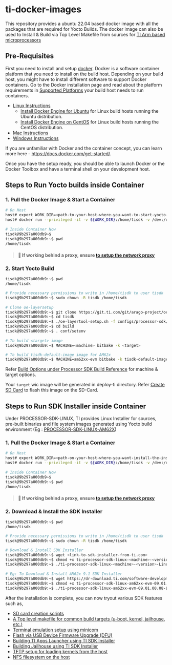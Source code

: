 # ti-docker-images

This repository provides a ubuntu 22.04 based docker image with all the packages that are required for Yocto Builds. 
The docker image can also be used to Install & Build via Top Level Makefile from sources for [TI Arm based microprocessors](https://www.ti.com/microcontrollers-mcus-processors/arm-based-processors/products.html)

## Pre-Requisites

First you need to install and setup [docker](https://www.docker.com/). Docker is a software container platform that you need to install on the build host. Depending on your build host, you might have to install different software to support Docker containers. Go to the Docker installation page and read about the platform requirements in [Supported Platforms](https://docs.docker.com/engine/install/#supported-platforms) your build host needs to run containers.

- [Linux Instructions](https://docs.docker.com/engine/install/)
  - [Install Docker Engine for Ubuntu](https://docs.docker.com/engine/install/ubuntu/) for Linux build hosts running the Ubuntu distribution.
  - [Install Docker Engine on CentOS](https://docs.docker.com/engine/install/centos/) for Linux build hosts running the CentOS distribution.
- [Mac Instructions](https://github.com/crops/docker-win-mac-docs/wiki/Mac-Instructions)
- [Windows Instructions](https://github.com/crops/docker-win-mac-docs/wiki/Windows-Instructions-%28Docker-Toolbox%29)

If you are unfamiliar with Docker and the container concept, you can learn more here - https://docs.docker.com/get-started/.

Once you have the setup ready, you should be able to launch Docker or the Docker Toolbox and have a terminal shell on your development host.

## Steps to Run Yocto builds inside Container

### 1. Pull the Docker Image & Start a Container

```sh
# On Host
host# export WORK_DIR=<path-to-your-host-where-you-want-to-start-yocto-build>
host# docker run --privileged -it -v ${WORK_DIR}:/home/tisdk -v /dev:/dev -v /media/:/media/ -w /home/tisdk ghcr.io/texasinstruments/ubuntu-distro:latest
 
# Inside Container Now
tisdk@9b297a000db9~$ 
tisdk@9b297a000db9:~$ pwd
/home/tisdk
```

> #### 📝 If working behind a proxy, ensure [to setup the network proxy](https://wiki.yoctoproject.org/wiki/Working_Behind_a_Network_Proxy)

### 2. Start Yocto Build

```sh
tisdk@9b297a000db9:~$ pwd
/home/tisdk

# Provide necessary permissions to write in /home/tisdk to user tisdk
tisdk@9b297a000db9:~$ sudo chown -R tisdk /home/tisdk
 
# Clone oe-layersetup
tisdk@9b297a000db9:~$ git clone https://git.ti.com/git/arago-project/oe-layersetup.git tisdk
tisdk@9b297a000db9:~$ cd tisdk
tisdk@9b297a000db9:~$ ./oe-layertool-setup.sh -f configs/processor-sdk/<oe-config-file>
tisdk@9b297a000db9:~$ cd build  
tisdk@9b297a000db9:~$ . conf/setenv
 
# To build <target> image
tisdk@9b297a000db9:~$ MACHINE=<machine> bitbake -k <target>

# To build tisdk-default-image image for AM62x
tisdk@9b297a000db9:~$ MACHINE=am62xx-evm bitbake -k tisdk-default-image

```

Refer [Build Options under Processor SDK Build Reference](https://software-dl.ti.com/processor-sdk-linux/esd/AM62X/latest/exports/docs/linux/Overview_Building_the_SDK.html#build-options) for machine & target options.

Your `target` wic image will be generated in deploy-ti directory. Refer [Create SD Card](https://software-dl.ti.com/processor-sdk-linux/esd/AM62X/latest/exports/docs/linux/Overview/Processor_SDK_Linux_create_SD_card.html) to flash this image on the SD-Card.


## Steps to Run SDK Installer inside Container

Under PROCESSOR-SDK-LINUX, TI provides Linux Installer for sources, pre-built binaries and file system images generated using Yocto build environment (Eg : [PROCESSOR-SDK-LINUX-AM62X](https://www.ti.com/tool/download/PROCESSOR-SDK-LINUX-AM62X))

### 1. Pull the Docker Image & Start a Container

```sh
# On Host
host# export WORK_DIR=<path-on-your-host-where-you-want-install-the-installer>
host# docker run --privileged -it -v ${WORK_DIR}:/home/tisdk -v /dev:/dev -v /media/:/media/ -w /home/tisdk ghcr.io/texasinstruments/ubuntu-distro:latest
 
# Inside Container Now
tisdk@9b297a000db9~$ 
tisdk@9b297a000db9:~$ pwd
/home/tisdk
```

> #### 📝 If working behind a proxy, ensure [to setup the network proxy](https://wiki.yoctoproject.org/wiki/Working_Behind_a_Network_Proxy)

### 2. Download & Install the SDK Installer

```sh
tisdk@9b297a000db9:~$ pwd
/home/tisdk

# Provide necessary permissions to write in /home/tisdk to user tisdk
tisdk@9b297a000db9:~$ sudo chown -R tisdk /home/tisdk

# Download & Install SDK Installer 
tisdk@9b297a000db9:~$ wget <link-to-sdk-installer-from-ti.com>
tisdk@9b297a000db9:~$ chmod +x ti-processor-sdk-linux-<machine>-<version>-Linux-x86-Install.bin
tisdk@9b297a000db9:~$ ./ti-processor-sdk-linux-<machine>-<version>-Linux-x86-Install.bin --prefix . --mode unattended 
 
# Eg: To Download & Install AM62x 9.1 SDK Installer 
tisdk@9b297a000db9:~$ wget https://dr-download.ti.com/software-development/software-development-kit-sdk/MD-PvdSyIiioq/09.01.00.08/ti-processor-sdk-linux-am62xx-evm-09.01.00.08-Linux-x86-Install.bin
tisdk@9b297a000db9:~$ chmod +x ti-processor-sdk-linux-am62xx-evm-09.01.00.08-Linux-x86-Install.bin
tisdk@9b297a000db9:~$ ./ti-processor-sdk-linux-am62xx-evm-09.01.00.08-Linux-x86-Install.bin --prefix . --mode unattended 
```

After the installation is complete, you can now tryout various SDK features such as,
- [SD card creation scripts](https://software-dl.ti.com/processor-sdk-linux/esd/AM62X/latest/exports/docs/linux/Overview/Processor_SDK_Linux_create_SD_card.html#create-sd-card-with-default-images-using-script)
- [A Top level makefile for common build targets (u-boot, kernel, jailhouse, etc.)](https://software-dl.ti.com/processor-sdk-linux/esd/AM62X/latest/exports/docs/linux/Overview/Top_Level_Makefile.html)
- [Terminal emulation setup using minicom](https://software-dl.ti.com/processor-sdk-linux/esd/AM62X/latest/exports/docs/devices/AM62X/linux/Overview/Run_Setup_Scripts.html)
- [Flash via USB Device Firmware Upgrade (DFU)](https://software-dl.ti.com/processor-sdk-linux/esd/AM62X/latest/exports/docs/linux/Foundational_Components/Tools/Flash_via_DFU.html)
- [Building TI Apps Launcher using TI SDK Installer](https://software-dl.ti.com/processor-sdk-linux/esd/AM62X/latest/exports/docs/system/Demo_User_Guides/TI_Apps_Launcher_User_Guide.html#building-the-ti-apps-launcher)
- [Building Jailhouse using TI SDK Installer](https://software-dl.ti.com/processor-sdk-linux/esd/AM62X/latest/exports/docs/linux/Foundational_Components/Hypervisor/Jailhouse.html?#building-jailhouse-using-ti-sdk-installer)
- [TFTP setup for loading kernels from the host](https://software-dl.ti.com/processor-sdk-linux/esd/AM62X/latest/exports/docs/devices/AM62X/linux/Overview/Run_Setup_Scripts.html)
- [NFS filesystem on the host](https://software-dl.ti.com/processor-sdk-linux/esd/AM62X/latest/exports/docs/devices/AM62X/linux/Overview/Run_Setup_Scripts.html)
